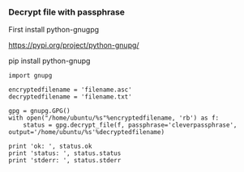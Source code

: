 ### Decrypt file with passphrase

First install python-gnugpg

https://pypi.org/project/python-gnupg/

pip install python-gnupg



```
import gnupg

encryptedfilename = 'filename.asc'
decryptedfilename = 'filename.txt'

gpg = gnupg.GPG()
with open("/home/ubuntu/%s"%encryptedfilename, 'rb') as f:
    status = gpg.decrypt_file(f, passphrase='cleverpassphrase', output='/home/ubuntu/%s'%decryptedfilename)

print 'ok: ', status.ok
print 'status: ', status.status
print 'stderr: ', status.stderr
```

